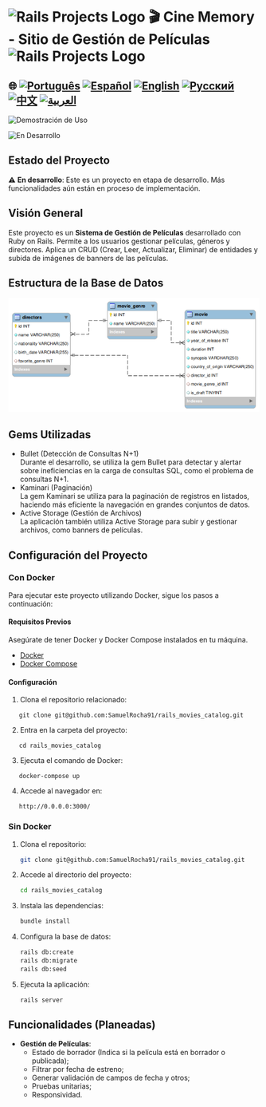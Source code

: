 # <img src="https://encrypted-tbn0.gstatic.com/images?q=tbn:ANd9GcSTWNyzRvZuphTsoQwk0FKqdTWHQEG50IIDgA&s" alt="Rails Projects Logo" width="52" height="40" /> 🎬 Cine Memory - Sitio de Gestión de Películas<img src="https://encrypted-tbn0.gstatic.com/images?q=tbn:ANd9GcSTWNyzRvZuphTsoQwk0FKqdTWHQEG50IIDgA&s" alt="Rails Projects Logo" width="52" height="40" />

## 🌐 [![Português](https://img.shields.io/badge/Português-green)](https://github.com/SamuelRocha91/rails_movies_catalog/blob/main/README.md) [![Español](https://img.shields.io/badge/Español-yellow)](https://github.com/SamuelRocha91/rails_movies_catalog/blob/main/README_es.md) [![English](https://img.shields.io/badge/English-blue)](https://github.com/SamuelRocha91/rails_movies_catalog/blob/main/README_en.md) [![Русский](https://img.shields.io/badge/Русский-lightgrey)](https://github.com/SamuelRocha91/rails_movies_catalog/blob/main/README_ru.md) [![中文](https://img.shields.io/badge/中文-red)](https://github.com/SamuelRocha91/rails_movies_catalog/blob/main/README_ch.md) [![العربية](https://img.shields.io/badge/العربية-orange)](https://github.com/SamuelRocha91/rails_movies_catalog/blob/main/README_ar.md)

![Demostración de Uso](./public/movies.gif)

![En Desarrollo](https://img.shields.io/badge/status-En%20Desarrollo-yellow)

## Estado del Proyecto

⚠️ **En desarrollo**: Este es un proyecto en etapa de desarrollo. Más funcionalidades aún están en proceso de implementación.

## Visión General

Este proyecto es un **Sistema de Gestión de Películas** desarrollado con Ruby on Rails. Permite a los usuarios gestionar películas, géneros y directores. Aplica un CRUD (Crear, Leer, Actualizar, Eliminar) de entidades y subida de imágenes de banners de las películas.

## Estructura de la Base de Datos

![Diagrama](./public/diagrama-movies.png)

## Gems Utilizadas
- Bullet (Detección de Consultas N+1)  
Durante el desarrollo, se utiliza la gem Bullet para detectar y alertar sobre ineficiencias en la carga de consultas SQL, como el problema de consultas N+1.
- Kaminari (Paginación)  
La gem Kaminari se utiliza para la paginación de registros en listados, haciendo más eficiente la navegación en grandes conjuntos de datos.
- Active Storage (Gestión de Archivos)  
La aplicación también utiliza Active Storage para subir y gestionar archivos, como banners de películas.

## Configuración del Proyecto

### Con Docker

Para ejecutar este proyecto utilizando Docker, sigue los pasos a continuación:

#### Requisitos Previos

Asegúrate de tener Docker y Docker Compose instalados en tu máquina.

- [Docker](https://docs.docker.com/get-docker/)
- [Docker Compose](https://docs.docker.com/compose/install/)

#### Configuración

1. Clona el repositorio relacionado:

```
   git clone git@github.com:SamuelRocha91/rails_movies_catalog.git
```

2. Entra en la carpeta del proyecto:

```
   cd rails_movies_catalog
```

3. Ejecuta el comando de Docker:

```
   docker-compose up
```

4. Accede al navegador en:

```
   http://0.0.0.0:3000/
```

### Sin Docker

1. Clona el repositorio:
   ```bash
   git clone git@github.com:SamuelRocha91/rails_movies_catalog.git
   ```

2. Accede al directorio del proyecto:
   ```bash
   cd rails_movies_catalog
   ```

3. Instala las dependencias:
   ```bash
   bundle install
   ```

4. Configura la base de datos:
   ```bash
   rails db:create
   rails db:migrate
   rails db:seed
   ```

5. Ejecuta la aplicación:
   ```bash
   rails server
   ```

## Funcionalidades (Planeadas)

- **Gestión de Películas**:
  - Estado de borrador (Indica si la película está en borrador o publicada);
  - Filtrar por fecha de estreno;
  - Generar validación de campos de fecha y otros;
  - Pruebas unitarias;
  - Responsividad.
